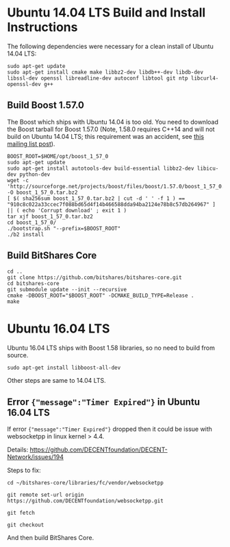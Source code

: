# Ubuntu 14.04 LTS Build and Install Instructions
The following dependencies were necessary for a clean install of Ubuntu 14.04 LTS:

    sudo apt-get update
    sudo apt-get install cmake make libbz2-dev libdb++-dev libdb-dev libssl-dev openssl libreadline-dev autoconf libtool git ntp libcurl4-openssl-dev g++

## Build Boost 1.57.0 

The Boost which ships with Ubuntu 14.04 is too old.  You need to download the Boost tarball for Boost 1.57.0
(Note, 1.58.0 requires C++14 and will not build on Ubuntu 14.04 LTS; this requirement was an accident, see [this mailing list post](http://boost.2283326.n4.nabble.com/1-58-1-bugfix-release-necessary-td4674686.html)).

    BOOST_ROOT=$HOME/opt/boost_1_57_0
    sudo apt-get update
    sudo apt-get install autotools-dev build-essential libbz2-dev libicu-dev python-dev
    wget -c 'http://sourceforge.net/projects/boost/files/boost/1.57.0/boost_1_57_0.tar.bz2/download' -O boost_1_57_0.tar.bz2
    [ $( sha256sum boost_1_57_0.tar.bz2 | cut -d ' ' -f 1 ) == "910c8c022a33ccec7f088bd65d4f14b466588dda94ba2124e78b8c57db264967" ] || ( echo 'Corrupt download' ; exit 1 )
    tar xjf boost_1_57_0.tar.bz2
    cd boost_1_57_0/
    ./bootstrap.sh "--prefix=$BOOST_ROOT"
    ./b2 install


## Build BitShares Core

    cd ..
    git clone https://github.com/bitshares/bitshares-core.git
    cd bitshares-core
    git submodule update --init --recursive
    cmake -DBOOST_ROOT="$BOOST_ROOT" -DCMAKE_BUILD_TYPE=Release .
    make 


# Ubuntu 16.04 LTS

Ubuntu 16.04 LTS ships with Boost 1.58 libraries, so no need to build from source.

    sudo apt-get install libboost-all-dev

Other steps are same to 14.04 LTS.


## Error `{"message":"Timer Expired"}` in Ubuntu 16.04 LTS
 
If error `{"message":"Timer Expired"}` dropped then it could be issue with websocketpp in linux kernel > 4.4.

Details: https://github.com/DECENTfoundation/DECENT-Network/issues/194
 
Steps to fix:

    cd ~/bitshares-core/libraries/fc/vendor/websocketpp

    git remote set-url origin https://github.com/DECENTfoundation/websocketpp.git

    git fetch

    git checkout 

And then build BitShares Core.
